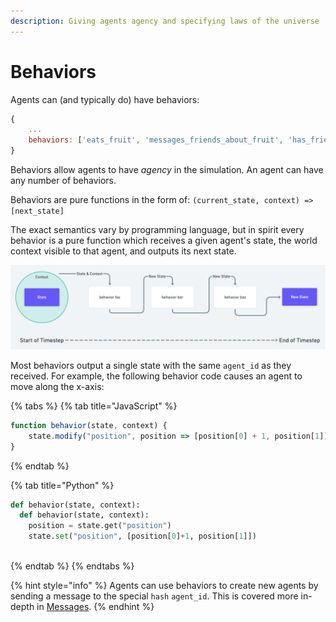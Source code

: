 ```yaml
---
description: Giving agents agency and specifying laws of the universe
---
```


# Behaviors

Agents can \(and typically do\) have behaviors:

```javascript
{
    ...
    behaviors: ['eats_fruit', 'messages_friends_about_fruit', 'has_friends']
}
```

Behaviors allow agents to have _agency_ in the simulation. An agent can have any number of behaviors.

Behaviors are pure functions in the form of: `(current_state, context) => [next_state]`

The exact semantics vary by programming language, but in spirit every behavior is a pure function which receives a given agent's state, the world context visible to that agent, and outputs its next state.

![During a timestep an agent passes its state and context to its associated behaviors, modifying its state](../.gitbook/assets/untitled-4-.png)

Most behaviors output a single state with the same `agent_id` as they received. For example, the following behavior code causes an agent to move along the x-axis:

{% tabs %}
{% tab title="JavaScript" %}
```javascript
function behavior(state, context) {
    state.modify("position", position => [position[0] + 1, position[1]]);
}
```
{% endtab %}

{% tab title="Python" %}
```python
def behavior(state, context):
  def behavior(state, context):
    position = state.get("position")
    state.set("position", [position[0]+1, position[1]])
  
```
{% endtab %}
{% endtabs %}

{% hint style="info" %}
Agents can use behaviors to create new agents by sending a message to the special `hash` `agent_id`. This is covered more in-depth in [Messages](../agent-messages/handling-messages.md).
{% endhint %}

### 

